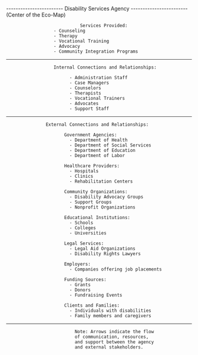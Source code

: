 ------------------------ Disability Services Agency ------------------------
                              (Center of the Eco-Map)

                                Services Provided:
                      - Counseling
                      - Therapy
                      - Vocational Training
                      - Advocacy
                      - Community Integration Programs

--------------------------------------------------------------------------------

                      Internal Connections and Relationships:

                            - Administration Staff
                            - Case Managers
                            - Counselors
                            - Therapists
                            - Vocational Trainers
                            - Advocates
                            - Support Staff

--------------------------------------------------------------------------------

                   External Connections and Relationships:

                          Government Agencies:
                            - Department of Health
                            - Department of Social Services
                            - Department of Education
                            - Department of Labor

                          Healthcare Providers:
                            - Hospitals
                            - Clinics
                            - Rehabilitation Centers

                          Community Organizations:
                            - Disability Advocacy Groups
                            - Support Groups
                            - Nonprofit Organizations

                          Educational Institutions:
                            - Schools
                            - Colleges
                            - Universities

                          Legal Services:
                            - Legal Aid Organizations
                            - Disability Rights Lawyers

                          Employers:
                            - Companies offering job placements

                          Funding Sources:
                            - Grants
                            - Donors
                            - Fundraising Events

                          Clients and Families:
                            - Individuals with disabilities
                            - Family members and caregivers

--------------------------------------------------------------------------------

                              Note: Arrows indicate the flow
                              of communication, resources,
                              and support between the agency
                              and external stakeholders.

